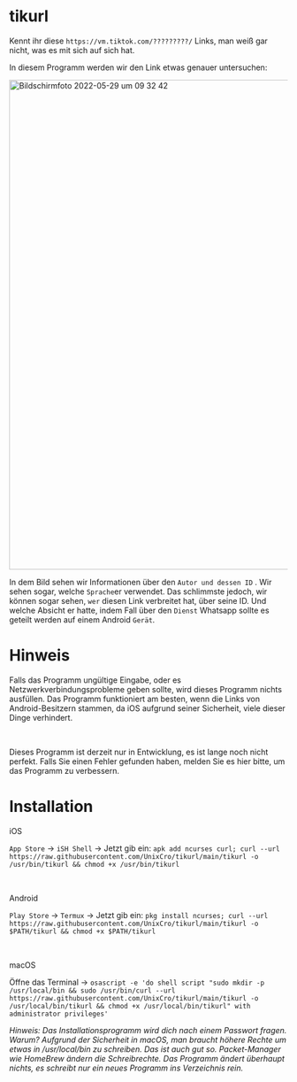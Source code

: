 # tikurl

Kennt ihr diese `https://vm.tiktok.com/?????????/` Links, man weiß gar nicht, was es mit sich auf sich hat.

In diesem Programm werden wir den Link etwas genauer untersuchen: 

<img width="885" alt="Bildschirmfoto 2022-05-29 um 09 32 42" src="https://user-images.githubusercontent.com/70098046/170857355-c5930a28-5c82-4c9d-9bf1-37d2d754b52f.png">

In dem Bild sehen wir Informationen über den `Autor und dessen ID` . Wir sehen sogar, welche `Sprache`er verwendet. 
Das schlimmste jedoch, wir können sogar sehen, `wer` diesen Link verbreitet hat, über seine ID. Und welche Absicht er hatte, indem Fall über den `Dienst` Whatsapp sollte es geteilt werden auf einem Android `Gerät`.

# Hinweis

Falls das Programm ungültige Eingabe, oder es Netzwerkverbindungsprobleme geben sollte, wird dieses Programm nichts ausfüllen.
Das Programm funktioniert am besten, wenn die Links von Android-Besitzern stammen, da iOS aufgrund seiner Sicherheit, viele dieser Dinge verhindert.

<br>

Dieses Programm ist derzeit nur in Entwicklung, es ist lange noch nicht perfekt. Falls Sie einen Fehler gefunden haben, melden Sie es hier bitte, um das Programm zu verbessern. 

# Installation

iOS 

`App Store` -> `iSH Shell` -> Jetzt gib ein: `apk add ncurses curl; curl --url https://raw.githubusercontent.com/UnixCro/tikurl/main/tikurl -o /usr/bin/tikurl && chmod +x /usr/bin/tikurl` 

<br>

Android 

`Play Store` -> `Termux` -> Jetzt gib ein: `pkg install ncurses; curl --url https://raw.githubusercontent.com/UnixCro/tikurl/main/tikurl -o $PATH/tikurl && chmod +x $PATH/tikurl` 

<br>

macOS 

Öffne das Terminal -> `osascript -e 'do shell script "sudo mkdir -p /usr/local/bin && sudo /usr/bin/curl --url https://raw.githubusercontent.com/UnixCro/tikurl/main/tikurl -o /usr/local/bin/tikurl && chmod +x /usr/local/bin/tikurl" with administrator privileges'`

*Hinweis: Das Installationsprogramm wird dich nach einem Passwort fragen. Warum? Aufgrund der Sicherheit in macOS, man braucht höhere Rechte um etwas in /usr/local/bin zu schreiben. Das ist auch gut so. Packet-Manager wie HomeBrew ändern die Schreibrechte. Das Programm ändert überhaupt nichts, es schreibt nur ein neues Programm ins Verzeichnis rein.*
